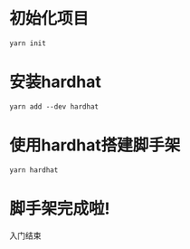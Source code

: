 # 初始化项目

```shell
yarn init
```


# 安装hardhat

```shell
yarn add --dev hardhat
```

# 使用hardhat搭建脚手架

```shell
yarn hardhat
```

# 脚手架完成啦!
入门结束